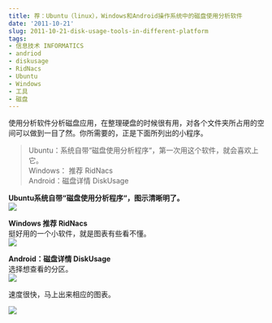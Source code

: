 ```yaml
---
title: 荐：Ubuntu（linux），Windows和Android操作系统中的磁盘使用分析软件
date: '2011-10-21'
slug: 2011-10-21-disk-usage-tools-in-different-platform
tags:
- 信息技术 INFORMATICS
- andriod
- diskusage
- RidNacs
- Ubuntu
- Windows
- 工具
- 磁盘
---
```



使用分析软件分析磁盘应用，在整理硬盘的时候很有用，对各个文件夹所占用的空间可以做到一目了然。你所需要的，正是下面所列出的小程序。

> Ubuntu：系统自带“磁盘使用分析程序“，第一次用这个软件，就会喜欢上它。  
> Windows： 推荐 RidNacs  
> Android：磁盘详情 DiskUsage

**Ubuntu系统自带“磁盘使用分析程序“，图示清晰明了。**  
![](https://cloudfs-spring.oss-cn-qingdao.aliyuncs.com/bio_spring_uploads/2011/10/Screenshot-%E7%A3%81%E7%9B%98%E4%BD%BF%E7%94%A8%E5%88%86%E6%9E%90%E5%99%A8.png)

**Windows 推荐 RidNacs**  
挺好用的一个小软件，就是图表有些看不懂。  
![](https://cloudfs-spring.oss-cn-qingdao.aliyuncs.com/bio_spring_uploads/2011/10/RidNacs-C.png)

**Android：磁盘详情 DiskUsage**  
选择想查看的分区。  
![](https://cloudfs-spring.oss-cn-qingdao.aliyuncs.com/bio_spring_uploads/2011/10/146144_ldpi_screenshot_1.png)

速度很快，马上出来相应的图表。

![](https://cloudfs-spring.oss-cn-qingdao.aliyuncs.com/bio_spring_uploads/2011/10/1.png)
